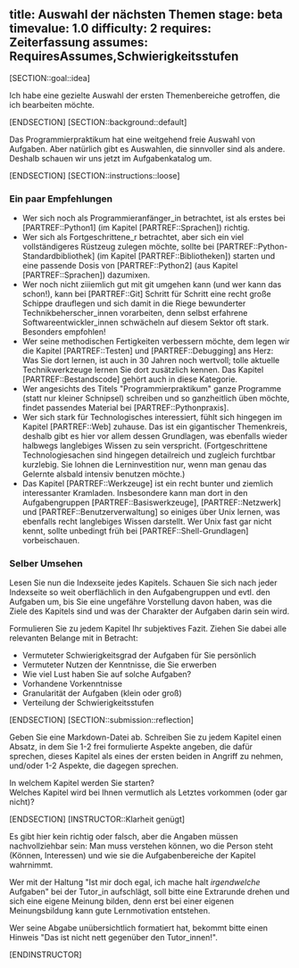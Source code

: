 title: Auswahl der nächsten Themen
stage: beta
timevalue: 1.0
difficulty: 2
requires: Zeiterfassung
assumes: RequiresAssumes,Schwierigkeitsstufen
---
[SECTION::goal::idea]

Ich habe eine gezielte Auswahl der ersten Themenbereiche getroffen, 
die ich bearbeiten möchte.

[ENDSECTION]
[SECTION::background::default]

Das Programmierpraktikum hat eine weitgehend freie Auswahl von Aufgaben.
Aber natürlich gibt es Auswahlen, die sinnvoller sind als andere.
Deshalb schauen wir uns jetzt im Aufgabenkatalog um.

[ENDSECTION]
[SECTION::instructions::loose]

### Ein paar Empfehlungen

- Wer sich noch als Programmieranfänger_in betrachtet, ist als erstes 
  bei [PARTREF::Python1] (im Kapitel [PARTREF::Sprachen]) richtig.
- Wer sich als Fortgeschrittene_r betrachtet, aber sich ein viel vollständigeres Rüstzeug
  zulegen möchte, sollte bei [PARTREF::Python-Standardbibliothek] (im Kapitel [PARTREF::Bibliotheken]) starten
  und eine passende Dosis von
  [PARTREF::Python2] (aus Kapitel [PARTREF::Sprachen]) dazumixen.
- Wer noch nicht ziiiemlich gut mit git umgehen kann (und wer kann das schon!),
  kann bei [PARTREF::Git] Schritt für Schritt eine recht große Schippe drauflegen
  und sich damit in die Riege bewunderter Technikbeherscher_innen vorarbeiten,
  denn selbst erfahrene Softwareentwickler_innen schwächeln auf diesem Sektor oft stark.  
  Besonders empfohlen!
- Wer seine methodischen Fertigkeiten verbessern möchte, dem legen wir die Kapitel
  [PARTREF::Testen] und [PARTREF::Debugging] ans Herz:
  Was Sie dort lernen, ist auch in 30 Jahren noch wertvoll; 
  tolle aktuelle Technikwerkzeuge lernen Sie dort zusätzlich kennen.
  Das Kapitel [PARTREF::Bestandscode] gehört auch in diese Kategorie.
- Wer angesichts des Titels "Programmierpraktikum" ganze Programme (statt nur kleiner Schnipsel)
  schreiben und so ganzheitlich üben möchte,
  findet passendes Material bei [PARTREF::Pythonpraxis].
- Wer sich stark für Technologisches interessiert, fühlt sich hingegen im Kapitel 
  [PARTREF::Web] zuhause. Das ist ein gigantischer Themenkreis, deshalb gibt es hier
  vor allem dessen Grundlagen, was ebenfalls wieder halbwegs langlebiges Wissen zu sein verspricht.
  (Fortgeschrittene Technologiesachen sind hingegen detailreich und zugleich furchtbar kurzlebig.
  Sie lohnen die Lerninvestition nur, wenn man genau das Gelernte alsbald intensiv benutzen möchte.)
- Das Kapitel [PARTREF::Werkzeuge] ist ein recht bunter und ziemlich interessanter Kramladen.
  Insbesondere kann man dort in den Aufgabengruppen
  [PARTREF::Basiswerkzeuge], [PARTREF::Netzwerk] und [PARTREF::Benutzerverwaltung]
  so einiges über Unix lernen, was ebenfalls recht langlebiges Wissen darstellt.
  Wer Unix fast gar nicht kennt, sollte unbedingt früh bei [PARTREF::Shell-Grundlagen] vorbeischauen.


### Selber Umsehen

Lesen Sie nun die Indexseite jedes Kapitels.
Schauen Sie sich nach jeder Indexseite so weit oberflächlich in den Aufgabengruppen und evtl. den Aufgaben um,
bis Sie eine ungefähre Vorstellung davon haben, was die Ziele des Kapitels sind und was
der Charakter der Aufgaben darin sein wird.

Formulieren Sie zu jedem Kapitel Ihr subjektives Fazit.
Ziehen Sie dabei alle relevanten Belange mit in Betracht:

- Vermuteter Schwierigkeitsgrad der Aufgaben für Sie persönlich
- Vermuteter Nutzen der Kenntnisse, die Sie erwerben
- Wie viel Lust haben Sie auf solche Aufgaben?
- Vorhandene Vorkenntnisse
- Granularität der Aufgaben (klein oder groß)
- Verteilung der Schwierigkeitsstufen

[ENDSECTION]
[SECTION::submission::reflection]

Geben Sie eine Markdown-Datei ab.
Schreiben Sie zu jedem Kapitel einen Absatz, in dem Sie 1-2 frei formulierte Aspekte angeben, 
die dafür sprechen, dieses Kapitel als eines der ersten beiden in Angriff zu nehmen, 
und/oder 1-2 Aspekte, die dagegen sprechen.

In welchem Kapitel werden Sie starten?  
Welches Kapitel wird bei Ihnen vermutlich als Letztes vorkommen (oder gar nicht)? 

[ENDSECTION]
[INSTRUCTOR::Klarheit genügt]

Es gibt hier kein richtig oder falsch, aber die Angaben müssen nachvollziehbar sein:
Man muss verstehen können, wo die Person steht (Können, Interessen) 
und wie sie die Aufgabenbereiche der Kapitel wahrnimmt.

Wer mit der Haltung "Ist mir doch egal, ich mache halt _irgendwelche_ Aufgaben"
bei der Tutor_in aufschlägt, soll bitte eine Extrarunde drehen und sich eine
eigene Meinung bilden, denn erst bei einer eigenen Meinungsbildung kann
gute Lernmotivation entstehen.

Wer seine Abgabe unübersichtlich formatiert hat, bekommt bitte einen Hinweis
"Das ist nicht nett gegenüber den Tutor_innen!".

[ENDINSTRUCTOR]
